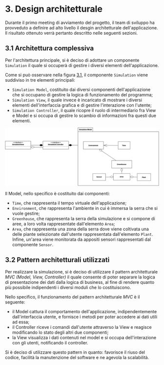 # 3. Design architetturale
Durante il primo meeting di avviamento del progetto, il team di sviluppo ha provveduto a definire ad alto livello il desgin architetturale dell'applicazione. Il risultato ottenuto verrà pertanto descritto nelle seguenti sezioni.

## 3.1 Architettura complessiva
Per l'architettura principale, si è deciso di adottare un componente `Simulation` il quale si occuperà di gestire i diversi elementi dell'applicazione.

Come si può osservare nella figura [3.1], il componente `Simulation` viene suddiviso in tre elementi principali:
- `Simulation Model`, costituito dai diversi componenti dell'applicazione che si occupano di gestire la logica di funzionamento del programma;
- `Simulation View`, il quale invece è incaricato di mostrare i diversi elementi dell'interfaccia grafica e di gestire l'interazione con l'utente;
- `Simulation Controller`, il quale ricopre il ruolo di intermediario fra View e Model e si occupa di gestire lo scambio di informazioni fra questi due elementi.

![architettura alto livello][3.1]

[3.1]:img/architettura_alto_livello.png

Il Model, nello specifico è costituito dai componenti:
- `Time`, che rappresenta il tempo virtuale dell'applicazione;
- `Environment`, che rappresenta l'ambiente in cui è immersa la serra che si vuole gestire;
- `Greenhouse`, che rappresenta la serra della simulazione e si compone di aree, a loro volta rappresentate dall'elemento `Area`;
- `Area`, che rappresenta una zona della serra dove viene coltivata una delle piante selezionate dall'utente rappresentata dall'elemento `Plant`. Infine, un'area viene monitorata da appositi sensori rappresentati dal componente `Sensor`.

## 3.2 Pattern architetturali utilizzati

Per realizzare la simulazione, si è deciso di utilizzare il pattern architetturale _MVC (Model, View, Controller)_ il quale consente di poter separare la logica di presentazione dei dati dalla logica di business, al fine di rendere quanto più possibile indipendenti i diversi moduli che lo costituiscono.

Nello specifico, il funzionamento del pattern architetturale _MVC_ è il seguente:

- il Model cattura il comportamento dell'applicazione, indipendentemente dall'interfaccia utente, e fornisce i metodi per poter accedere ai dati utili ad essa;
- il Controller riceve i comandi dall'utente attraverso la View e reagisce modificando lo stato degli altri due componenti;
- la View visualizza i dati contenuti nel model e si occupa dell'interazione con gli utenti, notificando il controller.

Si è deciso di utilizzare questo pattern in quanto: favorisce il riuso del codice, facilità la manutenzione del software e ne agevola la scalabilità.
